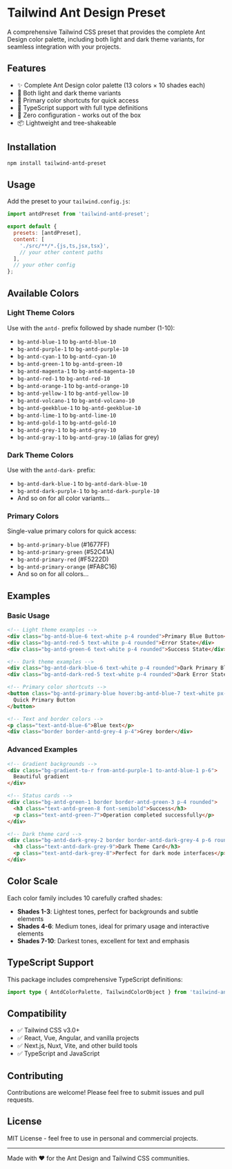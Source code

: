 # Tailwind Ant Design Preset

A comprehensive Tailwind CSS preset that provides the complete Ant Design color palette, including both light and dark theme variants, for seamless integration with your projects.

## Features

- ✨ Complete Ant Design color palette (13 colors × 10 shades each)
- 🌙 Both light and dark theme variants
- 🎨 Primary color shortcuts for quick access
- 📱 TypeScript support with full type definitions
- 🚀 Zero configuration - works out of the box
- 📦 Lightweight and tree-shakeable

## Installation

```bash
npm install tailwind-antd-preset
```

## Usage

Add the preset to your `tailwind.config.js`:

```javascript
import antdPreset from 'tailwind-antd-preset';

export default {
  presets: [antdPreset],
  content: [
    './src/**/*.{js,ts,jsx,tsx}',
    // your other content paths
  ],
  // your other config
};
```

## Available Colors

### Light Theme Colors
Use with the `antd-` prefix followed by shade number (1-10):

- `bg-antd-blue-1` to `bg-antd-blue-10`
- `bg-antd-purple-1` to `bg-antd-purple-10`
- `bg-antd-cyan-1` to `bg-antd-cyan-10`
- `bg-antd-green-1` to `bg-antd-green-10`
- `bg-antd-magenta-1` to `bg-antd-magenta-10`
- `bg-antd-red-1` to `bg-antd-red-10`
- `bg-antd-orange-1` to `bg-antd-orange-10`
- `bg-antd-yellow-1` to `bg-antd-yellow-10`
- `bg-antd-volcano-1` to `bg-antd-volcano-10`
- `bg-antd-geekblue-1` to `bg-antd-geekblue-10`
- `bg-antd-lime-1` to `bg-antd-lime-10`
- `bg-antd-gold-1` to `bg-antd-gold-10`
- `bg-antd-grey-1` to `bg-antd-grey-10`
- `bg-antd-gray-1` to `bg-antd-gray-10` (alias for grey)

### Dark Theme Colors
Use with the `antd-dark-` prefix:

- `bg-antd-dark-blue-1` to `bg-antd-dark-blue-10`
- `bg-antd-dark-purple-1` to `bg-antd-dark-purple-10`
- And so on for all color variants...

### Primary Colors
Single-value primary colors for quick access:

- `bg-antd-primary-blue` (#1677FF)
- `bg-antd-primary-green` (#52C41A)
- `bg-antd-primary-red` (#F5222D)
- `bg-antd-primary-orange` (#FA8C16)
- And so on for all colors...

## Examples

### Basic Usage

```html
<!-- Light theme examples -->
<div class="bg-antd-blue-6 text-white p-4 rounded">Primary Blue Button</div>
<div class="bg-antd-red-5 text-white p-4 rounded">Error State</div>
<div class="bg-antd-green-6 text-white p-4 rounded">Success State</div>

<!-- Dark theme examples -->
<div class="bg-antd-dark-blue-6 text-white p-4 rounded">Dark Primary Blue</div>
<div class="bg-antd-dark-red-5 text-white p-4 rounded">Dark Error State</div>

<!-- Primary color shortcuts -->
<button class="bg-antd-primary-blue hover:bg-antd-blue-7 text-white px-4 py-2 rounded transition-colors">
  Quick Primary Button
</button>

<!-- Text and border colors -->
<p class="text-antd-blue-6">Blue text</p>
<div class="border border-antd-grey-4 p-4">Grey border</div>
```

### Advanced Examples

```html
<!-- Gradient backgrounds -->
<div class="bg-gradient-to-r from-antd-purple-1 to-antd-blue-1 p-6">
  Beautiful gradient
</div>

<!-- Status cards -->
<div class="bg-antd-green-1 border border-antd-green-3 p-4 rounded">
  <h3 class="text-antd-green-8 font-semibold">Success</h3>
  <p class="text-antd-green-7">Operation completed successfully</p>
</div>

<!-- Dark theme card -->
<div class="bg-antd-dark-grey-2 border border-antd-dark-grey-4 p-6 rounded">
  <h3 class="text-antd-dark-grey-9">Dark Theme Card</h3>
  <p class="text-antd-dark-grey-8">Perfect for dark mode interfaces</p>
</div>
```

## Color Scale

Each color family includes 10 carefully crafted shades:

- **Shades 1-3**: Lightest tones, perfect for backgrounds and subtle elements
- **Shades 4-6**: Medium tones, ideal for primary usage and interactive elements
- **Shades 7-10**: Darkest tones, excellent for text and emphasis

## TypeScript Support

This package includes comprehensive TypeScript definitions:

```typescript
import type { AntdColorPalette, TailwindColorObject } from 'tailwind-antd-preset';
```

## Compatibility

- ✅ Tailwind CSS v3.0+
- ✅ React, Vue, Angular, and vanilla projects
- ✅ Next.js, Nuxt, Vite, and other build tools
- ✅ TypeScript and JavaScript

## Contributing

Contributions are welcome! Please feel free to submit issues and pull requests.

## License

MIT License - feel free to use in personal and commercial projects.

---

Made with ❤️ for the Ant Design and Tailwind CSS communities.